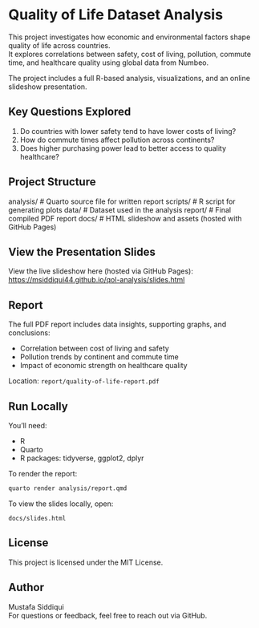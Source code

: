# Quality of Life Dataset Analysis

This project investigates how economic and environmental factors shape quality of life across countries.  
It explores correlations between safety, cost of living, pollution, commute time, and healthcare quality using global data from Numbeo.

The project includes a full R-based analysis, visualizations, and an online slideshow presentation.

## Key Questions Explored

1. Do countries with lower safety tend to have lower costs of living?
2. How do commute times affect pollution across continents?
3. Does higher purchasing power lead to better access to quality healthcare?

## Project Structure

analysis/       # Quarto source file for written report
scripts/        # R script for generating plots
data/           # Dataset used in the analysis
report/         # Final compiled PDF report
docs/           # HTML slideshow and assets (hosted with GitHub Pages)


## View the Presentation Slides

View the live slideshow here (hosted via GitHub Pages):  
https://msiddiqui44.github.io/qol-analysis/slides.html

## Report

The full PDF report includes data insights, supporting graphs, and conclusions:
- Correlation between cost of living and safety
- Pollution trends by continent and commute time
- Impact of economic strength on healthcare quality

Location: `report/quality-of-life-report.pdf`

## Run Locally

You’ll need:
- R
- Quarto
- R packages: tidyverse, ggplot2, dplyr

To render the report:

```bash
quarto render analysis/report.qmd
```

To view the slides locally, open:

```
docs/slides.html
```

## License

This project is licensed under the MIT License.

## Author

Mustafa Siddiqui  
For questions or feedback, feel free to reach out via GitHub.
